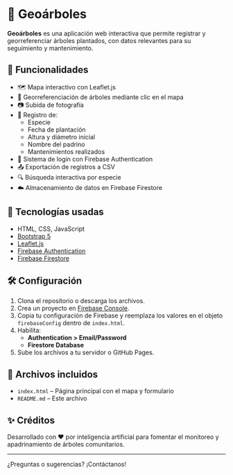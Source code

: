 # 🌳 Geoárboles

**Geoárboles** es una aplicación web interactiva que permite registrar y georreferenciar árboles plantados, con datos relevantes para su seguimiento y mantenimiento.

## 🚀 Funcionalidades

- 🗺️ Mapa interactivo con Leaflet.js
- 📍 Georreferenciación de árboles mediante clic en el mapa
- 📷 Subida de fotografía
- 🌱 Registro de:
  - Especie
  - Fecha de plantación
  - Altura y diámetro inicial
  - Nombre del padrino
  - Mantenimientos realizados
- 🔐 Sistema de login con Firebase Authentication
- 📤 Exportación de registros a CSV
- 🔍 Búsqueda interactiva por especie
- ☁️ Almacenamiento de datos en Firebase Firestore

## 🧰 Tecnologías usadas

- HTML, CSS, JavaScript
- [Bootstrap 5](https://getbootstrap.com)
- [Leaflet.js](https://leafletjs.com/)
- [Firebase Authentication](https://firebase.google.com/docs/auth)
- [Firebase Firestore](https://firebase.google.com/docs/firestore)

## 🛠️ Configuración

1. Clona el repositorio o descarga los archivos.
2. Crea un proyecto en [Firebase Console](https://console.firebase.google.com/).
3. Copia tu configuración de Firebase y reemplaza los valores en el objeto `firebaseConfig` dentro de `index.html`.
4. Habilita:
   - **Authentication > Email/Password**
   - **Firestore Database**
5. Sube los archivos a tu servidor o GitHub Pages.

## 📁 Archivos incluidos

- `index.html` – Página principal con el mapa y formulario
- `README.md` – Este archivo

## ✨ Créditos

Desarrollado con ❤️ por inteligencia artificial para fomentar el monitoreo y apadrinamiento de árboles comunitarios.

---

¿Preguntas o sugerencias? ¡Contáctanos!
